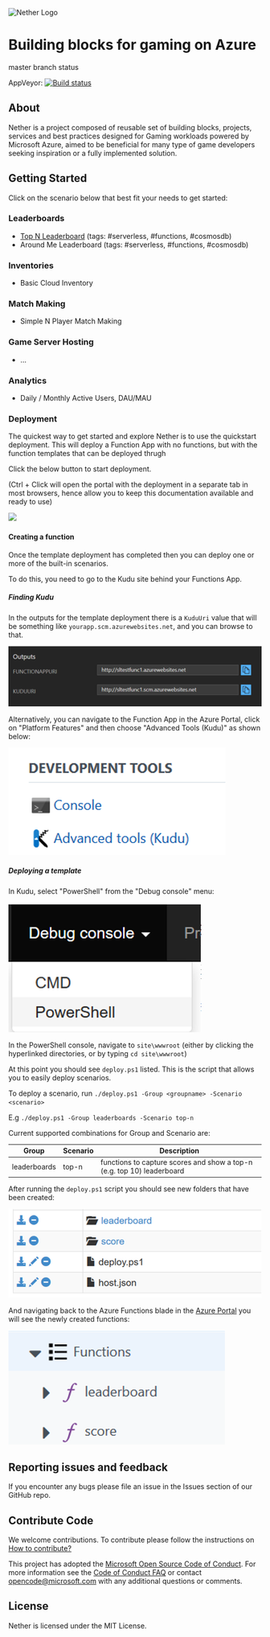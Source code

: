 ![Nether Logo](https://raw.githubusercontent.com/MicrosoftDX/nether/master/logos/both-logo-and-title/logo-title-1109x256.png)
# Building blocks for gaming on Azure

master branch status

AppVeyor: [![Build status](https://ci.appveyor.com/api/projects/status/v5btbm617bcmu6nq/branch/master?svg=true)](https://ci.appveyor.com/project/stuartleeks/nether/branch/master)

<!--
Travis:   [![Build Status](https://travis-ci.org/MicrosoftDX/nether.svg?branch=master)](https://travis-ci.org/MicrosoftDX/nether)
-->

## About

Nether is a project composed of reusable set of building blocks, projects, services and best practices designed for Gaming workloads powered by Microsoft Azure, aimed to be beneficial for many type of game developers seeking inspiration or a fully implemented solution.

## Getting Started

Click on the scenario below that best fit your needs to get started:

### Leaderboards

* [Top N Leaderboard](src/cloud/functions/leaderboards/top-n/) (tags: #serverless, #functions, #cosmosdb)
* Around Me Leaderboard (tags: #serverless, #functions, #cosmosdb)

### Inventories

* Basic Cloud Inventory

### Match Making

* Simple N Player Match Making

### Game Server Hosting

* ...

### Analytics

* Daily / Monthly Active Users, DAU/MAU

### Deployment

The quickest way to get started and explore Nether is to use the quickstart deployment. This will deploy a Function App with no functions, but with the function templates that can be deployed thrugh 

Click the below button to start deployment.

(Ctrl + Click will open the portal with the deployment in a separate tab in most browsers, hence allow you to keep this documentation available and ready to use)

<a href="https://portal.azure.com/#create/Microsoft.Template/uri/https%3A%2F%2Fraw.githubusercontent.com%2FMicrosoftDX%2Fnether%2Fserverless%2Fsrc%2Fcloud%2Ffunctions%2F%2Fazuredeploy.json" target="_blank"><img src="http://azuredeploy.net/deploybutton.png"/></a>

#### Creating a function

Once the template deployment has completed then you can deploy one or more of the built-in scenarios.

To do this, you need to go to the Kudu site behind your Functions App.

##### Finding Kudu
In the outputs for the template deployment there is a `KuduUri` value that will be something like `yourapp.scm.azurewebsites.net`, and you can browse to that.

![template output](doc/images/template-outputs.png)


Alternatively, you can navigate to the Function App in the Azure Portal, click on "Platform Features" and then choose "Advanced Tools (Kudu)" as shown below:

![advanced tools - kudu](doc/images/advanced-tools-kudu.png)

##### Deploying a template

In Kudu, select "PowerShell" from the "Debug console" menu:

![debug console - powershell](doc/images/debug-console-powershell.png)


In the PowerShell console, navigate to `site\wwwroot` (either by clicking the hyperlinked directories, or by typing `cd site\wwwroot`)

At this point you should see `deploy.ps1` listed. This is the script that allows you to easily deploy scenarios.

To deploy a scenario, run `./deploy.ps1 -Group <groupname> -Scenario <scenario>`

E.g `./deploy.ps1 -Group leaderboards -Scenario top-n`

Current supported combinations for Group and Scenario are:

|Group|Scenario|Description|
|-|-|-|
|leaderboards|top-n|functions to capture scores and show a top-n (e.g. top 10) leaderboard|


After running the `deploy.ps1` script you should see new folders that have been created:

![kudu scenario folders](doc/images/kudu-scenario-folders.png)

And navigating back to the Azure Functions blade in the [Azure Portal](https://portal.azure.com) you will see the newly created functions:

![new functions](doc/images/new-functions.png)

## Reporting issues and feedback

If you encounter any bugs please file an issue in the Issues section of our GitHub repo.

## Contribute Code

We welcome contributions. To contribute please follow the instructions on
[How to contribute?](CONTRIBUTING.md)

This project has adopted the [Microsoft Open Source Code of Conduct](https://opensource.microsoft.com/codeofconduct/).
For more information see the [Code of Conduct FAQ](https://opensource.microsoft.com/codeofconduct/faq/)
or contact [opencode@microsoft.com](mailto:opencode@microsoft.com) with any additional questions or comments.

## License

Nether is licensed under the MIT License.